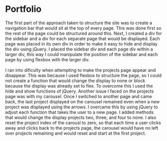 # Portfolio
The first part of the approach taken to structure the site was to create a navigation bar that would sit at the top of every page. This was done first so the rest of the page could be structured around this. Next, I created a div for the sidebar and a div for each separate page that would be displayed. Each page was placed in its own div in order to make it easy to hide and display the div using jQuery. I placed the sidebar div and each page div within a larger div, this way I could manipulate the position of the sidebar and each page by using flexbox with the larger div.<br><br>
I ran into dificulty when attempting to make the projects page appear and disappear. This was because I used flexbox to structure the page, so I could not create a function that would change the display to none or block because the display was already set to flex. To overcome this I used the hide and show functions of jQuery. Another issue I faced on the projects page was with my carousel. Once I switched to another page and came back, the last project displayed on the carousel remained even when a new project was displayed using the arrows. I overcame this by using jQuery to adjust each function that takes the user to a new page. I added methods that would change the display projects two, three, and four to none. I also reset the project index of the carousl to zero, so that each time a user clicks away and clicks back to the projects page, the carousel would have no left over projects remaining and would reset and start at the first project.
